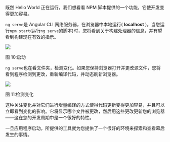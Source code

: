 既然 Hello World 正在运行，我们想看看 NPM 脚本提供的一个功能，它使开发变得更加容易。

`ng serve`是 Angular CLI 网络服务器，在浏览器中本地运行( **localhost** )。当您运行`npm start`(运行`ng serve`的脚本)时，您将看到关于构建处理器的信息，并有望看到构建现在有效的指示。

![](../images/00014.gif)

图 10:启动

`ng serve`也在看文件夹，检测变化。如果您保持浏览器打开并更改源文件，您将看到程序检测到更改，重新编译代码，并动态刷新浏览器。

![](../images/00015.gif)

图 11:检测变化

这种关注变化并对它们进行增量编译的方式使得代码更新变得更加容易，并且可以立即看到变化的影响。它将显示哪个文件被更改，然后用这些更改更新您的浏览器——这在您的开发周期中是一个很好的特性。

一旦应用程序启动，所提供的工具就为您提供了一个很好的环境来探索和查看幕后发生的事情。